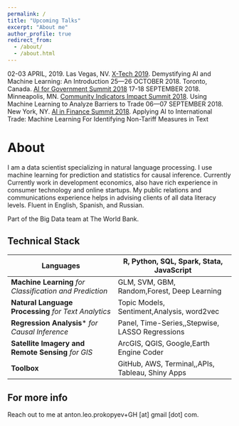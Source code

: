 ```yaml
---
permalink: /
title: "Upcoming Talks"
excerpt: "About me"
author_profile: true
redirect_from: 
  - /about/
  - /about.html
---
```


02-03 APRIL, 2019. Las Vegas, NV. [X-Tech 2019](https://www.cefpro.com/forthcoming-events/x-tech-agenda/). Demystifying AI and Machine Learning: An Introduction
25—26 OCTOBER 2018. Toronto, Canada. [AI for Government Summit 2018](https://www.re-work.co/events/ai-for-government-summit-canada-2018) 
17-18 SEPTEMBER 2018. Minneapolis, MN. [Community Indicators Impact Summit 2018](https://2018impactsummit.sched.com/). Using Machine Learning to Analyze Barriers to Trade 
06—07 SEPTEMBER 2018. New York, NY. [AI in Finance Summit 2018](https://www.re-work.co/events/ai-in-finance-summit-new-york-2018/schedule#day_2). Applying AI to International Trade: Machine Learning For Identifying Non-Tariff Measures in Text

About
======
I am a data scientist specializing in natural language processing. I use machine learning for prediction and statistics for causal inference. Currently Currently work in development economics, also have rich experience in consumer technology and online startups. My public relations and communications experience helps in advising clients of all data literacy levels. Fluent in English, Spanish, and Russian.

Part of the Big Data team at The World Bank.

Technical Stack
------
| Languages                                                | R, Python, SQL, Spark, Stata, JavaScript         |
|----------------------------------------------------------|--------------------------------------------------|
| **Machine Learning** *for Classification and Prediction* | GLM, SVM, GBM, Random,Forest, Deep Learning      |
| **Natural Language Processing** *for Text Analytics*     | Topic Models, Sentiment,Analysis, word2vec       |
| **Regression Analysis*** *for Causal Inference*          | Panel, Time-Series,,Stepwise, LASSO Regressions  |
| **Satellite Imagery and Remote Sensing** *for GIS*       | ArcGIS, QGIS, Google,Earth Engine Coder          |
| **Toolbox**                                              | GitHub, AWS, Terminal,,APIs, Tableau, Shiny Apps |


For more info
------
Reach out to me at anton.leo.prokopyev+GH [at] gmail [dot] com.